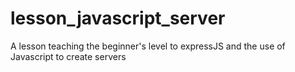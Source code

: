 # lesson_javascript_server
A lesson teaching the beginner's level to expressJS and the use of Javascript to create servers
